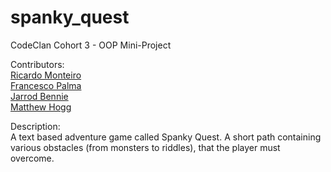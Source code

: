 # spanky_quest

CodeClan Cohort 3 - OOP Mini-Project  

Contributors:  
[Ricardo Monteiro](https://github.com/rpmonteiro)  
[Francesco Palma](https://github.com/FrancescoPalma)  
[Jarrod Bennie](https://github.com/JarrodBennie)  
[Matthew Hogg](https://github.com/MHogg8)  
  
Description:  
A text based adventure game called Spanky Quest. A short path containing various obstacles (from monsters to riddles), that the player must overcome.

